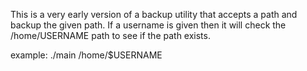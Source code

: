 This is a very early version of a backup utility that
accepts a path and backup the given path. If a username
is given then it will check the /home/USERNAME path to see if
the path exists.

example: ./main /home/$USERNAME
